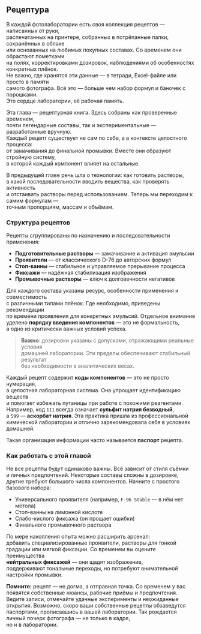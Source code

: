 ## Рецептура

В каждой фотолаборатории есть своя коллекция рецептов — написанных от руки,  
распечатанных на принтере, собранных в потрёпанные папки, сохранённых в облаке  
или основанных на любимых покупных составах. Со временем они обрастают пометками  
на полях, корректировками дозировок, наблюдениями об особенностях конкретных плёнок.  
Не важно, где хранятся эти данные — в тетради, Excel-файле или просто в памяти  
самого фотографа. Всё это — больше чем набор формул и баночек с порошками.  
Это сердце лаборатории, её рабочая память.

Эта глава — рецептурная книга. Здесь собраны как проверенные временем,  
почти легендарные составы, так и экспериментальные — разработанные вручную.  
Каждый рецепт существует не сам по себе, а в контексте целостного процесса:  
от замачивания до финальной промывки. Вместе они образуют стройную систему,  
в которой каждый компонент влияет на остальные.

В предыдущей главе речь шла о технологии: как готовить растворы,  
в какой последовательности вводить вещества, как проверять активность  
и отстаивать растворы перед использованием. Теперь мы переходим к самим формулам —  
точным пропорциям, массам и объёмам.

### Структура рецептов

Рецепты сгруппированы по назначению и последовательности применения:

- **Подготовительные растворы** — замачивание и активация эмульсии  
- **Проявители** — от классического D-76 до авторских формул  
- **Стоп-ванны** — стабильное и управляемое прерывание процесса  
- **Фиксажи** — надёжная стабилизация изображения  
- **Промывочные растворы** — ключ к долговечности негативов

Для каждого состава указаны ресурс, особенности применения и совместимость  
с различными типами плёнок. Где необходимо, приведены рекомендации  
по времени проявления для конкретных эмульсий. Отдельное внимание  
уделено **порядку введения компонентов** — это не формальность,  
а одно из критически важных условий успеха.

> **Важно**: дозировки указаны с допусками, отражающими реальные условия  
> домашней лаборатории. Эти пределы обеспечивают стабильный результат  
> без необходимости в аналитических весах.

Каждый рецепт содержит **коды компонентов** — это не просто нумерация,  
а целостная лабораторная система. Она упрощает идентификацию веществ  
и помогает избежать путаницы при работе с похожими реагентами.  
Например, код `111` всегда означает **сульфит натрия безводный**,  
а `599` — **аскорбат натрия**. Эта практика пришла из профессиональной  
химической лаборатории и отлично зарекомендовала себя в условиях домашней.

Такая организация информации часто называется **паспорт** рецепта.

### Как работать с этой главой

Не все рецепты будут одинаково важны. Всё зависит от стиля съёмки  
и личных предпочтений. Некоторые составы сложны в дозировке,  
другие требуют большого числа компонентов. Начните с простого базового набора:

- Универсального проявителя (например, `F-96 Stable` — в нём нет метола)  
- Стоп-ванны на лимонной кислоте  
- Слабо-кислого фиксажа (он прощает ошибки)  
- Финального промывочного раствора  

По мере накопления опыта можно расширить арсенал:  
добавить специализированные проявители, растворы для тонкой  
градации или мягкой фиксации. Со временем вы оцените преимущества  
**нейтральных фиксажей** — они щадят изображение,  
поддерживают тональные переходы, но потребуют внимательной  
настройки промывки.


**Помните:** рецепт — не догма, а отправная точка. Со временем у вас  
появятся собственные нюансы, рабочие приёмы и предпочтения.  
Ведите записи, отмечайте удачные эксперименты и неожиданные открытия. Возможно, скоро 
ваши собственные рецепты обзаведутся паспортами, прописавшись в вашей лаборатории.
Так рождается личный почерк фотографа — не только в кадре,  
но и в лаборатории.